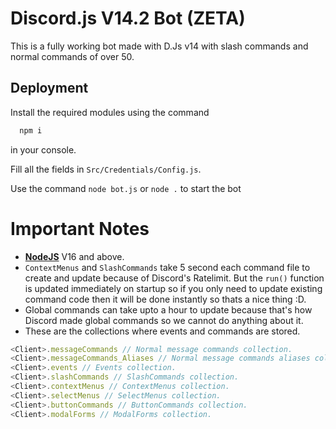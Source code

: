 
# Discord.js V14.2 Bot (ZETA)

This is a fully working bot made with D.Js v14 with slash commands and normal commands of over 50.



## Deployment

Install the required modules using the command

```bash
  npm i
```
in your console.


Fill all the fields in `Src/Credentials/Config.js`.

Use the command `node bot.js` or `node .` to start the bot 


# Important Notes
* [**NodeJS**](https://nodejs.org) V16 and above.
* `ContextMenus` and `SlashCommands` take 5 second each command file to create and update because of Discord's Ratelimit. But the `run()` function is updated immediately on startup so if you only need to update existing command code then it will be done instantly so thats a nice thing :D.
* Global commands can take upto a hour to update because that's how Discord made global commands so we cannot do anything about it.
* These are the collections where events and commands are stored.
```js
<Client>.messageCommands // Normal message commands collection.
<Client>.messageCommands_Aliases // Normal message commands aliases collection.
<Client>.events // Events collection.
<Client>.slashCommands // SlashCommands collection.
<Client>.contextMenus // ContextMenus collection.
<Client>.selectMenus // SelectMenus collection.
<Client>.buttonCommands // ButtonCommands collection.
<Client>.modalForms // ModalForms collection.
```
